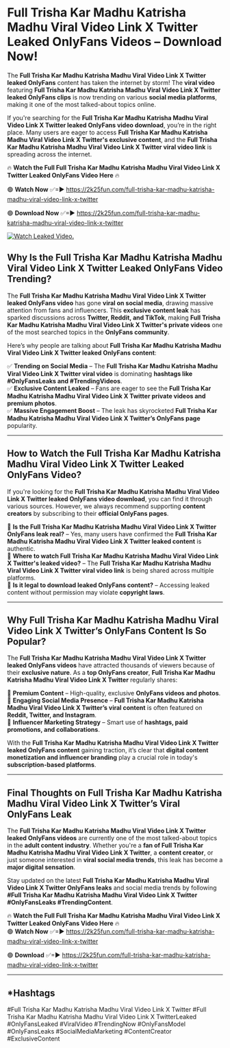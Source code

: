 # Full Trisha Kar Madhu Katrisha Madhu Viral Video Link X Twitter Leaked OnlyFans Videos – Download Now!

The **Full Trisha Kar Madhu Katrisha Madhu Viral Video Link X Twitter leaked OnlyFans** content has taken the internet by storm! The **viral video** featuring **Full Trisha Kar Madhu Katrisha Madhu Viral Video Link X Twitter leaked OnlyFans clips** is now trending on various **social media platforms**, making it one of the most talked-about topics online.  

If you're searching for the **Full Trisha Kar Madhu Katrisha Madhu Viral Video Link X Twitter leaked OnlyFans video download**, you’re in the right place. Many users are eager to access **Full Trisha Kar Madhu Katrisha Madhu Viral Video Link X Twitter's exclusive content**, and the **Full Trisha Kar Madhu Katrisha Madhu Viral Video Link X Twitter viral video link** is spreading across the internet.  

🔥 **Watch the Full Full Trisha Kar Madhu Katrisha Madhu Viral Video Link X Twitter Leaked OnlyFans Video Here** 🔥  

🟢 **Watch Now** ✅=► https://2k25fun.com/full-trisha-kar-madhu-katrisha-madhu-viral-video-link-x-twitter

🟢 **Download Now** ✅=► https://2k25fun.com/full-trisha-kar-madhu-katrisha-madhu-viral-video-link-x-twitter

[![Watch Leaked Video.](https://miro.medium.com/v2/resize:fit:828/format:webp/1*cilzJN44JGOrTw9NJCrNHA.gif "Watch Leaked Video")](https://2k25fun.com/full-trisha-kar-madhu-katrisha-madhu-viral-video-link-x-twitter)

## **Why Is the Full Trisha Kar Madhu Katrisha Madhu Viral Video Link X Twitter Leaked OnlyFans Video Trending?**  

The **Full Trisha Kar Madhu Katrisha Madhu Viral Video Link X Twitter leaked OnlyFans video** has gone **viral on social media**, drawing massive attention from fans and influencers. This **exclusive content leak** has sparked discussions across **Twitter, Reddit, and TikTok**, making **Full Trisha Kar Madhu Katrisha Madhu Viral Video Link X Twitter's private videos** one of the most searched topics in the **OnlyFans community**.  

Here’s why people are talking about **Full Trisha Kar Madhu Katrisha Madhu Viral Video Link X Twitter leaked OnlyFans content**:  

✅ **Trending on Social Media** – The **Full Trisha Kar Madhu Katrisha Madhu Viral Video Link X Twitter viral video** is dominating **hashtags like #OnlyFansLeaks and #TrendingVideos**.  
✅ **Exclusive Content Leaked** – Fans are eager to see the **Full Trisha Kar Madhu Katrisha Madhu Viral Video Link X Twitter private videos and premium photos**.  
✅ **Massive Engagement Boost** – The leak has skyrocketed **Full Trisha Kar Madhu Katrisha Madhu Viral Video Link X Twitter’s OnlyFans page** popularity.  

---

## **How to Watch the Full Trisha Kar Madhu Katrisha Madhu Viral Video Link X Twitter Leaked OnlyFans Video?**  

If you're looking for the **Full Trisha Kar Madhu Katrisha Madhu Viral Video Link X Twitter leaked OnlyFans video download**, you can find it through various sources. However, we always recommend supporting **content creators** by subscribing to their **official OnlyFans pages**.  

🔹 **Is the Full Trisha Kar Madhu Katrisha Madhu Viral Video Link X Twitter OnlyFans leak real?** – Yes, many users have confirmed the **Full Trisha Kar Madhu Katrisha Madhu Viral Video Link X Twitter leaked content** is authentic.  
🔹 **Where to watch Full Trisha Kar Madhu Katrisha Madhu Viral Video Link X Twitter's leaked video?** – The **Full Trisha Kar Madhu Katrisha Madhu Viral Video Link X Twitter viral video link** is being shared across multiple platforms.  
🔹 **Is it legal to download leaked OnlyFans content?** – Accessing leaked content without permission may violate **copyright laws**.  

---

## **Why Full Trisha Kar Madhu Katrisha Madhu Viral Video Link X Twitter’s OnlyFans Content Is So Popular?**  

The **Full Trisha Kar Madhu Katrisha Madhu Viral Video Link X Twitter leaked OnlyFans videos** have attracted thousands of viewers because of their **exclusive nature**. As a **top OnlyFans creator**, **Full Trisha Kar Madhu Katrisha Madhu Viral Video Link X Twitter** regularly shares:  

📌 **Premium Content** – High-quality, exclusive **OnlyFans videos and photos**.  
📌 **Engaging Social Media Presence** – **Full Trisha Kar Madhu Katrisha Madhu Viral Video Link X Twitter’s viral content** is often featured on **Reddit, Twitter, and Instagram**.  
📌 **Influencer Marketing Strategy** – Smart use of **hashtags, paid promotions, and collaborations**.  

With the **Full Trisha Kar Madhu Katrisha Madhu Viral Video Link X Twitter leaked OnlyFans content** gaining traction, it’s clear that **digital content monetization and influencer branding** play a crucial role in today's **subscription-based platforms**.  

---

## **Final Thoughts on Full Trisha Kar Madhu Katrisha Madhu Viral Video Link X Twitter’s Viral OnlyFans Leak**  

The **Full Trisha Kar Madhu Katrisha Madhu Viral Video Link X Twitter leaked OnlyFans videos** are currently one of the most talked-about topics in the **adult content industry**. Whether you're a **fan of Full Trisha Kar Madhu Katrisha Madhu Viral Video Link X Twitter**, a **content creator**, or just someone interested in **viral social media trends**, this leak has become a **major digital sensation**.  

Stay updated on the latest **Full Trisha Kar Madhu Katrisha Madhu Viral Video Link X Twitter OnlyFans leaks** and social media trends by following **#Full Trisha Kar Madhu Katrisha Madhu Viral Video Link X Twitter #OnlyFansLeaks #TrendingContent**.  

🔥 **Watch the Full Full Trisha Kar Madhu Katrisha Madhu Viral Video Link X Twitter Leaked OnlyFans Video Here** 🔥  
🟢 **Watch Now** ✅=► https://2k25fun.com/full-trisha-kar-madhu-katrisha-madhu-viral-video-link-x-twitter

🟢 **Download** ✅=► https://2k25fun.com/full-trisha-kar-madhu-katrisha-madhu-viral-video-link-x-twitter

---

## *Hashtags
#Full Trisha Kar Madhu Katrisha Madhu Viral Video Link X Twitter #Full Trisha Kar Madhu Katrisha Madhu Viral Video Link X TwitterLeaked #OnlyFansLeaked #ViralVideo #TrendingNow #OnlyFansModel #OnlyFansLeaks #SocialMediaMarketing #ContentCreator #ExclusiveContent  